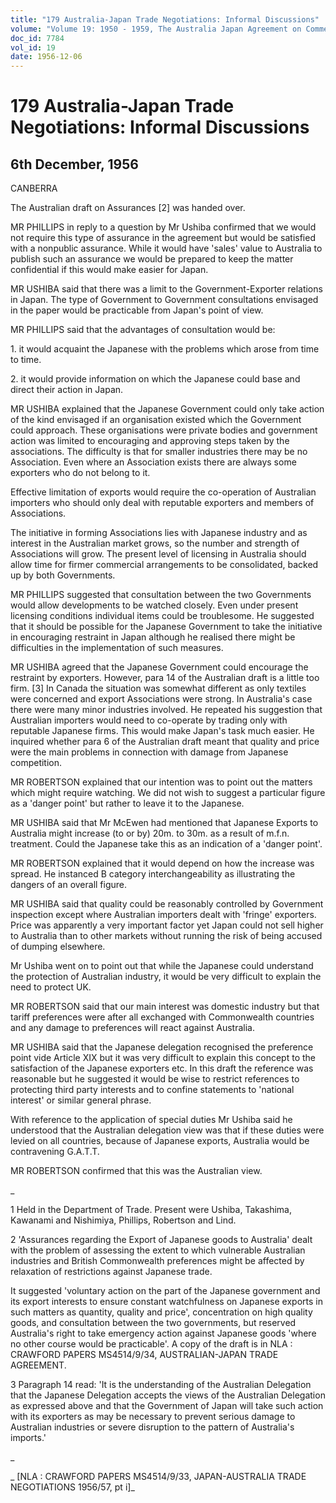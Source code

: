 ```yaml
---
title: "179 Australia-Japan Trade Negotiations: Informal Discussions"
volume: "Volume 19: 1950 - 1959, The Australia Japan Agreement on Commerce"
doc_id: 7784
vol_id: 19
date: 1956-12-06
---
```


# 179 Australia-Japan Trade Negotiations: Informal Discussions

## 6th December, 1956

CANBERRA

The Australian draft on Assurances [2] was handed over.

MR PHILLIPS in reply to a question by Mr Ushiba confirmed that we would not require this type of assurance in the agreement but would be satisfied with a nonpublic assurance. While it would have 'sales' value to Australia to publish such an assurance we would be prepared to keep the matter confidential if this would make easier for Japan.

MR USHIBA said that there was a limit to the Government-Exporter relations in Japan. The type of Government to Government consultations envisaged in the paper would be practicable from Japan's point of view.

MR PHILLIPS said that the advantages of consultation would be:

1\. it would acquaint the Japanese with the problems which arose from time to time.

2\. it would provide information on which the Japanese could base and direct their action in Japan.

MR USHIBA explained that the Japanese Government could only take action of the kind envisaged if an organisation existed which the Government could approach. These organisations were private bodies and government action was limited to encouraging and approving steps taken by the associations. The difficulty is that for smaller industries there may be no Association. Even where an Association exists there are always some exporters who do not belong to it.

Effective limitation of exports would require the co-operation of Australian importers who should only deal with reputable exporters and members of Associations.

The initiative in forming Associations lies with Japanese industry and as interest in the Australian market grows, so the number and strength of Associations will grow. The present level of licensing in Australia should allow time for firmer commercial arrangements to be consolidated, backed up by both Governments.

MR PHILLIPS suggested that consultation between the two Governments would allow developments to be watched closely. Even under present licensing conditions individual items could be troublesome. He suggested that it should be possible for the Japanese Government to take the initiative in encouraging restraint in Japan although he realised there might be difficulties in the implementation of such measures.

MR USHIBA agreed that the Japanese Government could encourage the restraint by exporters. However, para 14 of the Australian draft is a little too firm. [3] In Canada the situation was somewhat different as only textiles were concerned and export Associations were strong. In Australia's case there were many minor industries involved. He repeated his suggestion that Australian importers would need to co-operate by trading only with reputable Japanese firms. This would make Japan's task much easier. He inquired whether para 6 of the Australian draft meant that quality and price were the main problems in connection with damage from Japanese competition.

MR ROBERTSON explained that our intention was to point out the matters which might require watching. We did not wish to suggest a particular figure as a 'danger point' but rather to leave it to the Japanese.

MR USHIBA said that Mr McEwen had mentioned that Japanese Exports to Australia might increase (to or by) 20m. to 30m. as a result of m.f.n. treatment. Could the Japanese take this as an indication of a 'danger point'.

MR ROBERTSON explained that it would depend on how the increase was spread. He instanced B category interchangeability as illustrating the dangers of an overall figure.

MR USHIBA said that quality could be reasonably controlled by Government inspection except where Australian importers dealt with 'fringe' exporters. Price was apparently a very important factor yet Japan could not sell higher to Australia than to other markets without running the risk of being accused of dumping elsewhere.

Mr Ushiba went on to point out that while the Japanese could understand the protection of Australian industry, it would be very difficult to explain the need to protect UK.

MR ROBERTSON said that our main interest was domestic industry but that tariff preferences were after all exchanged with Commonwealth countries and any damage to preferences will react against Australia.

MR USHIBA said that the Japanese delegation recognised the preference point vide Article XIX but it was very difficult to explain this concept to the satisfaction of the Japanese exporters etc. In this draft the reference was reasonable but he suggested it would be wise to restrict references to protecting third party interests and to confine statements to 'national interest' or similar general phrase.

With reference to the application of special duties Mr Ushiba said he understood that the Australian delegation view was that if these duties were levied on all countries, because of Japanese exports, Australia would be contravening G.A.T.T.

MR ROBERTSON confirmed that this was the Australian view.

_

1 Held in the Department of Trade. Present were Ushiba, Takashima, Kawanami and Nishimiya, Phillips, Robertson and Lind.

2 'Assurances regarding the Export of Japanese goods to Australia' dealt with the problem of assessing the extent to which vulnerable Australian industries and British Commonwealth preferences might be affected by relaxation of restrictions against Japanese trade.

It suggested 'voluntary action on the part of the Japanese government and its export interests to ensure constant watchfulness on Japanese exports in such matters as quantity, quality and price', concentration on high quality goods, and consultation between the two governments, but reserved Australia's right to take emergency action against Japanese goods 'where no other course would be practicable'. A copy of the draft is in NLA : CRAWFORD PAPERS MS4514/9/34, AUSTRALIAN-JAPAN TRADE AGREEMENT.

3 Paragraph 14 read: 'It is the understanding of the Australian Delegation that the Japanese Delegation accepts the views of the Australian Delegation as expressed above and that the Government of Japan will take such action with its exporters as may be necessary to prevent serious damage to Australian industries or severe disruption to the pattern of Australia's imports.'

_

_ [NLA : CRAWFORD PAPERS MS4514/9/33, JAPAN-AUSTRALIA TRADE NEGOTIATIONS 1956/57, pt i]_
